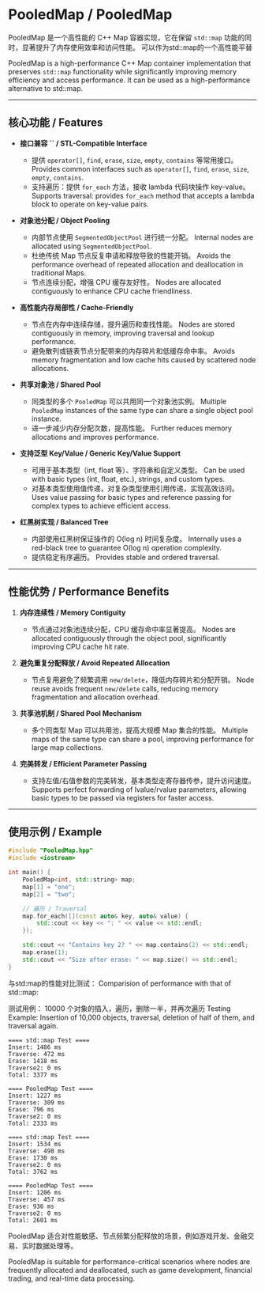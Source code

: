 # PooledMap / PooledMap

PooledMap 是一个高性能的 C++ Map 容器实现，它在保留 `std::map` 功能的同时，显著提升了内存使用效率和访问性能。
可以作为std::map的一个高性能平替

PooledMap is a high-performance C++ Map container implementation that preserves `std::map` functionality while significantly improving memory efficiency and access performance.
It can be used as a high-performance alternative to std::map.

---

## 核心功能 / Features

- **接口兼容 **``** / STL-Compatible Interface**

  - 提供 `operator[]`, `find`, `erase`, `size`, `empty`, `contains` 等常用接口。 Provides common interfaces such as `operator[]`, `find`, `erase`, `size`, `empty`, `contains`.
  - 支持遍历：提供 `for_each` 方法，接收 lambda 代码块操作 key-value。 Supports traversal: provides `for_each` method that accepts a lambda block to operate on key-value pairs.

- **对象池分配 / Object Pooling**

  - 内部节点使用 `SegmentedObjectPool` 进行统一分配。 Internal nodes are allocated using `SegmentedObjectPool`.
  - 杜绝传统 Map 节点反复申请和释放导致的性能开销。 Avoids the performance overhead of repeated allocation and deallocation in traditional Maps.
  - 节点连续分配，增强 CPU 缓存友好性。 Nodes are allocated contiguously to enhance CPU cache friendliness.

- **高性能内存局部性 / Cache-Friendly**

  - 节点在内存中连续存储，提升遍历和查找性能。 Nodes are stored contiguously in memory, improving traversal and lookup performance.
  - 避免散列或链表节点分配带来的内存碎片和低缓存命中率。 Avoids memory fragmentation and low cache hits caused by scattered node allocations.

- **共享对象池 / Shared Pool**

  - 同类型的多个 `PooledMap` 可以共用同一个对象池实例。 Multiple `PooledMap` instances of the same type can share a single object pool instance.
  - 进一步减少内存分配次数，提高性能。 Further reduces memory allocations and improves performance.

- **支持泛型 Key/Value / Generic Key/Value Support**

  - 可用于基本类型（int, float 等）、字符串和自定义类型。 Can be used with basic types (int, float, etc.), strings, and custom types.
  - 对基本类型使用值传递，对复杂类型使用引用传递，实现高效访问。 Uses value passing for basic types and reference passing for complex types to achieve efficient access.

- **红黑树实现 / Balanced Tree**

  - 内部使用红黑树保证操作的 O(log n) 时间复杂度。 Internally uses a red-black tree to guarantee O(log n) operation complexity.
  - 提供稳定有序遍历。 Provides stable and ordered traversal.

---

## 性能优势 / Performance Benefits

1. **内存连续性 / Memory Contiguity**

   - 节点通过对象池连续分配，CPU 缓存命中率显著提高。 Nodes are allocated contiguously through the object pool, significantly improving CPU cache hit rate.

2. **避免重复分配释放 / Avoid Repeated Allocation**

   - 节点复用避免了频繁调用 `new/delete`，降低内存碎片和分配开销。 Node reuse avoids frequent `new/delete` calls, reducing memory fragmentation and allocation overhead.

3. **共享池机制 / Shared Pool Mechanism**

   - 多个同类型 Map 可以共用池，提高大规模 Map 集合的性能。 Multiple maps of the same type can share a pool, improving performance for large map collections.

4. **完美转发 / Efficient Parameter Passing**

   - 支持左值/右值参数的完美转发，基本类型走寄存器传参，提升访问速度。 Supports perfect forwarding of lvalue/rvalue parameters, allowing basic types to be passed via registers for faster access.

---

## 使用示例 / Example

```cpp
#include "PooledMap.hpp"
#include <iostream>

int main() {
    PooledMap<int, std::string> map;
    map[1] = "one";
    map[2] = "two";

    // 遍历 / Traversal
    map.for_each([](const auto& key, auto& value) {
        std::cout << key << ": " << value << std::endl;
    });

    std::cout << "Contains key 2? " << map.contains(2) << std::endl;
    map.erase(1);
    std::cout << "Size after erase: " << map.size() << std::endl;
}
```

与std:map的性能对比测试：
Comparision of performance with that of std::map:

测试用例：
10000 个对象的插入，遍历，删除一半，并再次遍历
Testing Example:
Insertion of 10,000 objects, traversal, deletion of half of them, and traversal again.

```text
==== std::map Test ====
Insert: 1486 ms
Traverse: 472 ms
Erase: 1418 ms
Traverse2: 0 ms
Total: 3377 ms

==== PooledMap Test ====
Insert: 1227 ms
Traverse: 309 ms
Erase: 796 ms
Traverse2: 0 ms
Total: 2333 ms

==== std::map Test ====
Insert: 1534 ms
Traverse: 498 ms
Erase: 1730 ms
Traverse2: 0 ms
Total: 3762 ms

==== PooledMap Test ====
Insert: 1206 ms
Traverse: 457 ms
Erase: 936 ms
Traverse2: 0 ms
Total: 2601 ms
```


PooledMap 适合对性能敏感、节点频繁分配释放的场景，例如游戏开发、金融交易、实时数据处理等。

PooledMap is suitable for performance-critical scenarios where nodes are frequently allocated and deallocated,
such as game development, financial trading, and real-time data processing.

